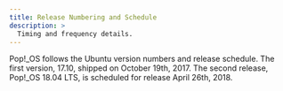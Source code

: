 ```yaml
---
title: Release Numbering and Schedule
description: >
  Timing and frequency details.
---
```

Pop!\_OS follows the Ubuntu version numbers and release schedule. The first version, 17.10, shipped on October 19th, 2017. The second release, Pop!\_OS 18.04 LTS, is scheduled for release April 26th, 2018.
